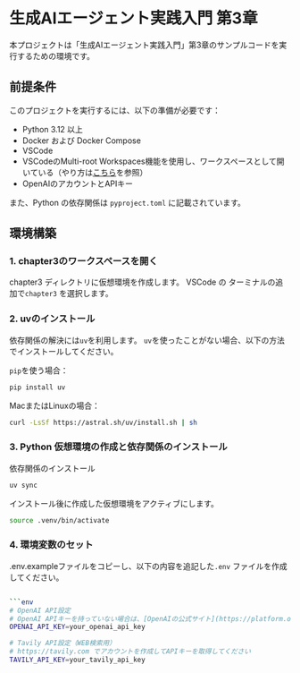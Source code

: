 # 生成AIエージェント実践入門 第3章

本プロジェクトは「生成AIエージェント実践入門」第3章のサンプルコードを実行するための環境です。

## 前提条件

このプロジェクトを実行するには、以下の準備が必要です：

- Python 3.12 以上
- Docker および Docker Compose
- VSCode
- VSCodeのMulti-root Workspaces機能を使用し、ワークスペースとして開いている（やり方は[こちら](../README.md)を参照）
- OpenAIのアカウントとAPIキー

また、Python の依存関係は `pyproject.toml` に記載されています。

## 環境構築

### 1. chapter3のワークスペースを開く
chapter3 ディレクトリに仮想環境を作成します。
VSCode の ターミナルの追加で`chapter3` を選択します。

### 2. uvのインストール

依存関係の解決には`uv`を利用します。
`uv`を使ったことがない場合、以下の方法でインストールしてください。

`pip`を使う場合：
```bash
pip install uv
```

MacまたはLinuxの場合：
```bash
curl -LsSf https://astral.sh/uv/install.sh | sh
```

### 3. Python 仮想環境の作成と依存関係のインストール

依存関係のインストール
```bash
uv sync
```

インストール後に作成した仮想環境をアクティブにします。

```bash
source .venv/bin/activate
```

### 4. 環境変数のセット
.env.exampleファイルをコピーし、以下の内容を追記した`.env` ファイルを作成してください。

```bash

```env
# OpenAI API設定
# OpenAI APIキーを持っていない場合は、[OpenAIの公式サイト](https://platform.openai.com/)から取得してください。
OPENAI_API_KEY=your_openai_api_key

# Tavily API設定（WEB検索用）
# https://tavily.com でアカウントを作成してAPIキーを取得してください
TAVILY_API_KEY=your_tavily_api_key
```